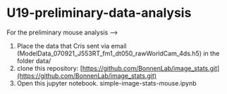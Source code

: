 # U19-preliminary-data-analysis

For the preliminary mouse analysis --> 
1. Place the data that Cris sent via email (ModelData_070921_J553RT_fm1_dt050_rawWorldCam_4ds.h5) in the folder data/
2. clone this repository: [https://github.com/BonnenLab/image_stats.git](https://github.com/BonnenLab/image_stats.git)
3. Open this jupyter notebook.  simple-image-stats-mouse.ipynb
